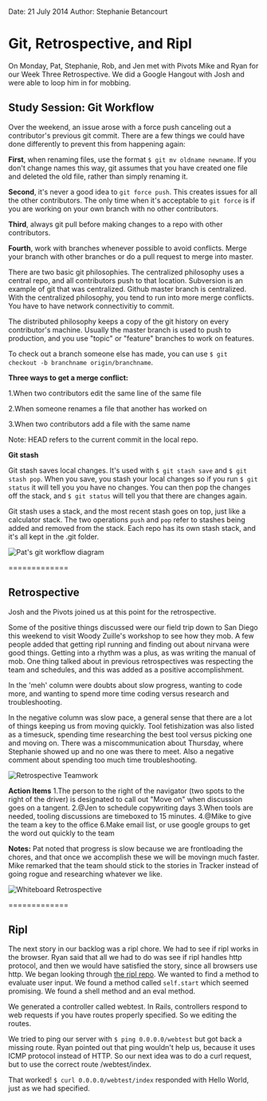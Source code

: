 Date: 21 July 2014
Author: Stephanie Betancourt

# Git, Retrospective, and Ripl

On Monday, Pat, Stephanie, Rob, and Jen met with Pivots Mike and Ryan for our Week Three Retrospective. We did a Google Hangout with Josh and were able to loop him in for mobbing. 

## Study Session: Git Workflow

Over the weekend, an issue arose with a force push canceling out a contributor's previous git commit. There are a few things we could have done differently to prevent this from happening again:

**First**, when renaming files, use the format `$ git mv oldname newname`.  If you don't change names this way, git assumes that you have created one file and deleted the old file, rather than simply renaming it.

**Second**, it's never a good idea to `git force push`. This creates issues for all the other contributors. The only time when it's acceptable to `git force` is if you are working on your own branch with no other contributors.

**Third**, always git pull before making changes to a repo with other contributors.

**Fourth**, work with branches whenever possible to avoid conflicts. Merge your branch with other branches or do a pull request to merge into master.

There are two basic git philosophies. The centralized philosophy uses a central repo, and all contributors push to that location. Subversion is an example of git that was centralized. Github master branch is centralized. With the centralized philosophy, you tend to run into more merge conflicts. You have to have network connectivitiy to commit.

The distributed philosophy keeps a copy of the git history on every contributor's machine. Usually the master branch is used to push to production, and you use "topic" or "feature" branches to work on features.

To check out a branch someone else has made, you can use `$ git checkout -b branchname origin/branchname`. 

**Three ways to get a merge conflict:**

1.When two contributors edit the same line of the same file

2.When someone renames a file that another has worked on

3.When two contributors add a file with the same name

Note: HEAD refers to the current commit in the local repo.

**Git stash**

Git stash saves local changes. It's used with `$ git stash save` and `$ git stash pop`. When you save, you stash your local changes so if you run `$ git status` it will tell you you have no changes. You can then pop the changes off the stack, and `$ git status` will tell you that there are changes again.

Git stash uses a stack, and the most recent stash goes on top, just like a calculator stack. The two operations `push` and `pop` refer to stashes being added and removed from the stack. Each repo has its own stash stack, and it's all kept in the .git folder.

![Pat's git workflow diagram](/attachments/7_21gitworkflow.jpg)

=============

## Retrospective

Josh and the Pivots joined us at this point for the retrospective.

Some of the positive things discussed were our field trip down to San Diego this weekend to visit Woody Zuille's workshop to see how they mob. A few people added that getting ripl running and finding out about nirvana were good things. Getting into a rhythm was a plus, as was writing the manual of mob. One thing talked about in previous retrospectives was respecting the team and schedules, and this was added as a positive accomplishment.

In the 'meh' column were doubts about slow progress, wanting to code more, and wanting to spend more time coding versus research and troubleshooting.

In the negative column was slow pace, a general sense that there are a lot of things keeping us from moving quickly. Tool fetishization was also listed as a timesuck, spending time researching the best tool versus picking one and moving on. There was a miscommunication about Thursday, where Stephanie showed up and no one was there to meet. Also a negative comment about spending too much time troubleshooting.

![Retrospective Teamwork](/attachments/7_21retrospective.jpg)

**Action Items**
1.The person to the right of the navigator (two spots to the right of the driver) is designated to call out "Move on" when discussion goes on a tangent.
2.@Jen to schedule copywriting days
3.When tools are needed, tooling discussions are timeboxed to 15 minutes.
4.@Mike to give the team a key to the office
6.Make email list, or use google groups to get the word out quickly to the team

**Notes:**
Pat noted that progress is slow because we are frontloading the chores, and that once we accomplish these we will be movingn much faster. Mike remarked that the team should stick to the stories in Tracker instead of going rogue and researching whatever we like. 

![Whiteboard Retrospective](/attachments/7_21whiteboard.jpg)

=============

## Ripl

The next story in our backlog was a ripl chore. We had to see if ripl works in the browser. Ryan said that all we had to do was see if ripl handles http protocol, and then we would have satisfied the story, since all browsers use http. 
We began looking through [the ripl repo](https://github.com/cldwalker/ripl). We wanted to find a method to evaluate user input. We found a method called `self.start` which seemed promising. We found a shell method and an eval method.

We generated a controller called webtest. In Rails, controllers respond to web requests if you have routes properly specified. So we editing the routes.

We tried to ping our server with `$ ping 0.0.0.0/webtest` but got back a missing route. Ryan pointed out that ping wouldn't help us, because it uses ICMP protocol instead of HTTP. So our next idea was to do a curl request, but to use the correct route /webtest/index. 

That worked! `$ curl 0.0.0.0/webtest/index` responded with Hello World, just as we had specified. 
